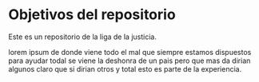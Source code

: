 # Objetivos del repositorio

Este es un repositorio de la liga de la justicia.

lorem ipsum de donde viene todo el mal que siempre estamos
dispuestos para ayudar todal se viene la deshonra de un pais pero que mas da dirian algunos claro que si dirian otros y total esto es parte de la experiencia.